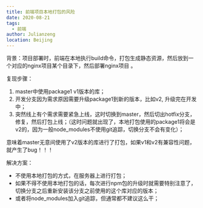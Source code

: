 ```yaml
--- 
title: 前端项目本地打包的风险
date: 2020-08-21
tags:
  - 前端
author: Julianzeng
location: Beijing  
---
```



背景：项目部署时，前端在本地执行build命令，打包生成静态资源，然后放到一个对应的nginx项目某个目录下，然后部署nginx项目
。

复现步骤：

1. master中使用package1 v1版本的库；
2. 开发分支因为需求原因需要升级package1到新的版本，比如v2, 升级完在开发中；
3. 突然线上有个需求需要紧急上线，这时切换到master，然后切出hotfix分支，修复，然后打包上线；（这时问题就出现了，本地打包使用的package1将会是v2的，因为一般node_modules不使用git追踪，切换分支不会有变化）；

意味着master无意间使用了v2版本的库进行了打包，如果v1和v2有兼容性问题，就产生了bug！！！

解决方案：

* 不使用本地打包的方式，在服务器上进行打包；
* 如果不得不使用本地打包的话，每次进行npm包的升级时就需要特别注意了，切换分支之后重新安装该分支之前使用的这个库对应的版本；
* 或者将node_modules加入git追踪，但通常都不建议这么干；